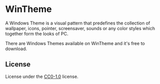 # WinTheme

A Windows Theme is a visual pattern that predefines the collection of wallpaper,
icons, pointer, screensaver, sounds or any color styles which together form the looks of PC.

There are Windows Themes available on WinTheme and it's free to download.

## License

License under the [CC0-1.0](LICENSE) license.
